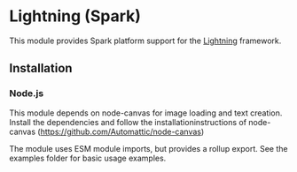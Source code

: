 # Lightning (Spark)

This module provides Spark platform support for the [Lightning](https://github.com/WebPlatformForEmbedded/Lightning) framework.

## Installation

### Node.js
This module depends on node-canvas for image loading and text creation. Install the dependencies and follow the installationinstructions of node-canvas (https://github.com/Automattic/node-canvas)

The module uses ESM module imports, but provides a rollup export. See the examples folder for basic usage examples.
